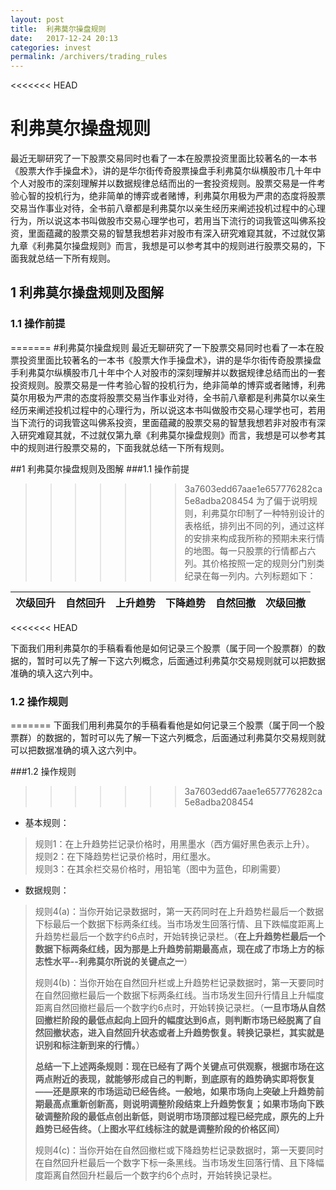 ```yaml
---
layout: post
title:  利弗莫尔操盘规则
date:   2017-12-24 20:13
categories: invest
permalink: /archivers/trading_rules
---
```

<<<<<<< HEAD
# 利弗莫尔操盘规则
最近无聊研究了一下股票交易同时也看了一本在股票投资里面比较著名的一本书《股票大作手操盘术》，讲的是华尔街传奇股票操盘手利弗莫尔纵横股市几十年中个人对股市的深刻理解并以数据规律总结而出的一套投资规则。股票交易是一件考验心智的投机行为，绝非简单的博弈或者赌博，利弗莫尔用极为严肃的态度将股票交易当作事业对待，全书前八章都是利弗莫尔以亲生经历来阐述投机过程中的心理行为，所以说这本书叫做股市交易心理学也可，若用当下流行的词我管这叫佛系投资，里面蕴藏的股票交易的智慧我想若非对股市有深入研究难窥其就，不过就仅第九章《利弗莫尔操盘规则》而言，我想是可以参考其中的规则进行股票交易的，下面我就总结一下所有规则。

## 1 利弗莫尔操盘规则及图解
### 1.1 操作前提
=======
#利弗莫尔操盘规则
最近无聊研究了一下股票交易同时也看了一本在股票投资里面比较著名的一本书《股票大作手操盘术》，讲的是华尔街传奇股票操盘手利弗莫尔纵横股市几十年中个人对股市的深刻理解并以数据规律总结而出的一套投资规则。股票交易是一件考验心智的投机行为，绝非简单的博弈或者赌博，利弗莫尔用极为严肃的态度将股票交易当作事业对待，全书前八章都是利弗莫尔以亲生经历来阐述投机过程中的心理行为，所以说这本书叫做股市交易心理学也可，若用当下流行的词我管这叫佛系投资，里面蕴藏的股票交易的智慧我想若非对股市有深入研究难窥其就，不过就仅第九章《利弗莫尔操盘规则》而言，我想是可以参考其中的规则进行股票交易的，下面我就总结一下所有规则。

##1 利弗莫尔操盘规则及图解
###1.1 操作前提
>>>>>>> 3a7603edd67aae1e657776282ca5e8adba208454
为了偏于说明规则，利弗莫尔印制了一种特别设计的表格纸，排列出不同的列，通过这样的安排来构成我所称的预期未来行情的地图。每一只股票的行情都占六列。其价格按照一定的规则分门别类纪录在每一列内。六列标题如下：

次级回升|自然回升|上升趋势|下降趋势|自然回撤|次级回撤
-------|------|-------|-------|-------|------
<<<<<<< HEAD

下面我们用利弗莫尔的手稿看看他是如何记录三个股票（属于同一个股票群）的数据的，暂时可以先了解一下这六列概念，后面通过利弗莫尔交易规则就可以把数据准确的填入这六列中。


### 1.2 操作规则
=======
下面我们用利弗莫尔的手稿看看他是如何记录三个股票（属于同一个股票群）的数据的，暂时可以先了解一下这六列概念，后面通过利弗莫尔交易规则就可以把数据准确的填入这六列中。


###1.2 操作规则
>>>>>>> 3a7603edd67aae1e657776282ca5e8adba208454

- 基本规则： 
     
> 规则1：在上升趋势拦记录价格时，用黑墨水（西方偏好黑色表示上升）。   
> 规则2：在下降趋势栏记录价格时，用红墨水。     
> 规则3：在其余栏交易价格时，用铅笔（图中为蓝色，印刷需要）

- 数据规则： 
   
> 规则4(a)：当你开始记录数据时，第一天药同时在上升趋势栏最后一个数据下标最后一个数据下标两条红线。当市场发生回落行情、且下跌幅度距离上升趋势栏最后一个数字约6点时，开始转换记录栏。（**在上升趋势栏最后一个数据下标两条红线，因为那是上升趋势前期最高点，现在成了市场上方的标志性水平--利弗莫尔所说的关键点之一**）    
> 
> 规则4(b)：当你开始在自然回升栏或上升趋势栏记录数据时，第一天要同时在自然回撤栏最后一个数据下标两条红线。当市场发生回升行情且上升幅度距离自然回撤栏最后一个数字约6点时，开始转换记录栏。（**一旦市场从自然回撤栏阶段的最低点起向上回升的幅度达到6点，则判断市场已经脱离了自然回撤状态，进入自然回升状态或者上升趋势恢复。转换记录栏，其实就是识别和标注新到来的行情。**）
> 
> **总结一下上述两条规则：现在已经有了两个关键点可供观察，根据市场在这两点附近的表现，就能够形成自己的判断，到底原有的趋势确实即将恢复——还是原来的市场运动已经告终。一般地，如果市场向上突破上升趋势前期最高点重新创新高，则说明调整阶段结束上升趋势恢复；如果市场向下跌破调整阶段的最低点创出新低，则说明市场顶部过程已经完成，原先的上升趋势已经告终。（上图水平红线标注的就是调整阶段的价格区间）**  
> 
> 规则4(c)：当你开始在自然回撤栏或下降趋势栏记录数据时，第一天要同时在自然回升栏最后一个数字下标一条黑线。当市场发生回落行情、且下降幅度距离自然回升栏最后一个数字约6个点时，开始转换记录栏。

